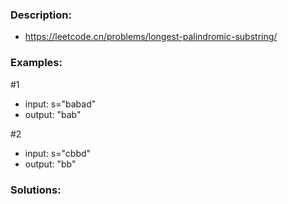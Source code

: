 ### Description:
- https://leetcode.cn/problems/longest-palindromic-substring/

### Examples:
#1
- input: s="babad"
- output: "bab"

#2
- input: s="cbbd"
- output: "bb"

### Solutions:
